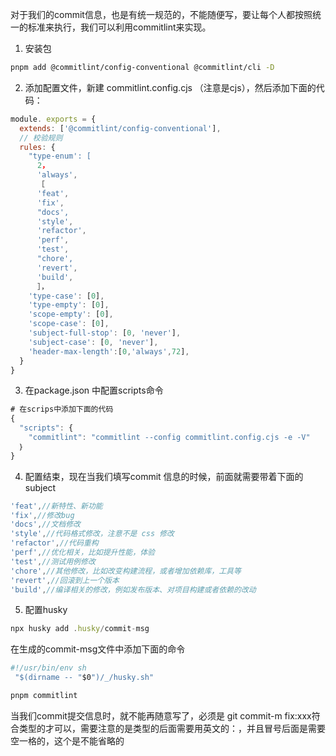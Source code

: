 对于我们的commit信息，也是有统一规范的，不能随便写，要让每个人都按照统一的标准来执行，我们可以利用commitlint来实现。

1. 安装包

```sh
pnpm add @commitlint/config-conventional @commitlint/cli -D
```

2. 添加配置文件，新建 commitlint.config.cjs （注意是cjs），然后添加下面的代码：

```javascript
module. exports = {
  extends: ['@commitlint/config-conventional'],
  // 校验规则
  rules: {
    "type-enum': [
      2，
      'always',
      ［
      'feat',
      'fix',
      "docs',
      'style',
      'refactor',
      'perf',
      'test',
      "chore',
      'revert',
      'build',
      ］，
    'type-case': [0],
    'type-empty': [0],
    'scope-empty': [0],
    'scope-case': [0],
    'subject-full-stop': [0, 'never'],
    'subject-case': [0, 'never'],
    'header-max-length':[0,'always',72],
  }
}
```

3. 在package.json 中配置scripts命令

```javascript
# 在scrips中添加下面的代码
{
  "scripts": {
  	"commitlint": "commitlint --config commitlint.config.cjs -e -V"
  ｝
}
```

4. 配置结束，现在当我们填写commit 信息的时候，前面就需要带着下面的 subject

```javascript
'feat',//新特性、新功能
'fix',//修改bug
'docs',//文档修改
'style',//代码格式修改，注意不是 css 修改
'refactor',//代码重构
'perf',//优化相关，比如提升性能，体验
'test',//测试用例修改
'chore',//其他修改，比如改变构建流程，或者增加依赖库，工具等
'revert',//回滚到上一个版本
'build',//编译相关的修改，例如发布版本、对项目构建或者依赖的改动
```

5. 配置husky

```javascript
npx husky add .husky/commit-msg
```

在生成的commit-msg文件中添加下面的命令

```javascript
#!/usr/bin/env sh
 "$(dirname -- "$0")/_/husky.sh"

pnpm commitlint
```

当我们commit提交信息时，就不能再随意写了，必须是 git commit-m fix:xxx符合类型的才可以，需要注意的是类型的后面需要用英文的：，并且冒号后面是需要空一格的，这个是不能省略的